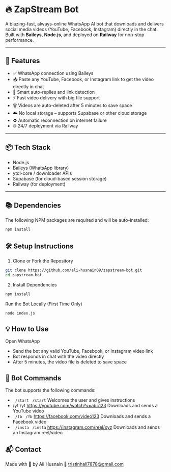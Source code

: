 # 🔥 ZapStream Bot

A blazing-fast, always-online WhatsApp AI bot that downloads and delivers social media videos (YouTube, Facebook, Instagram) directly in the chat. Built with **Baileys**, **Node.js**, and deployed on **Railway** for non-stop performance.

---

## 🚀 Features

- ✅ WhatsApp connection using Baileys
- 📥 Paste any YouTube, Facebook, or Instagram link to get the video directly in chat
- 🤖 Smart auto-replies and link detection
- ⚡ Fast video delivery with big file support
- 🗑️ Videos are auto-deleted after 5 minutes to save space
- ☁️ No local storage – supports Supabase or other cloud storage
- ♻️ Automatic reconnection on internet failure
- 🌐 24/7 deployment via Railway

---

## 📦 Tech Stack

- Node.js
- Baileys (WhatsApp library)
- ytdl-core / downloader APIs
- Supabase (for cloud-based session storage)
- Railway (for deployment)

---

## 📚 Dependencies

The following NPM packages are required and will be auto-installed:

```bash
npm install
```

## 🛠️ Setup Instructions

1. Clone or Fork the Repository
```bash
git clone https://github.com/ali-husnain09/zapstream-bot.git
cd zapstream-bot
```
2. Install Dependencies
```bash
npm install
```

Run the Bot Locally (First Time Only)

```bash
node index.js
```
## 💡 How to Use
Open WhatsApp

- Send the bot any valid YouTube, Facebook, or Instagram video link
- Bot responds in chat with the video directly
- After 5 minutes, the video file is deleted to save space

## 📢 Bot Commands
The bot supports the following commands:

- ``` /start```	 ``` /start```	                                   Welcomes the user and gives instructions
- /yt	/yt      https://youtube.com/watch?v=abc123	                 Downloads and sends a YouTube video
- ``` /fb```	``` /fb```   https://facebook.com/video123	         Downloads and sends a Facebook video
- ``` /insta```	``` /insta```   https://instagram.com/reel/xyz	   Downloads and sends an Instagram reel/video

## 📬 Contact
Made with 💙 by Ali Husnain
📧 tristinhall7878@gmail.com
